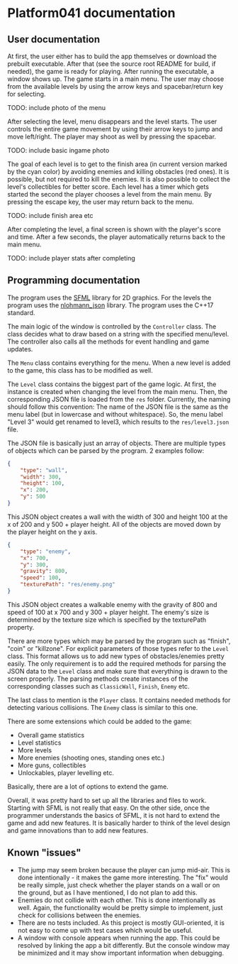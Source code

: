 # Platform041 documentation

## User documentation

At first, the user either has to build the app themselves or download the prebuilt executable. After that (see the source root README for build, if needed), the game is ready for playing. After running the executable, a window shows up. The game starts in a main menu. The user may choose from the available levels by using the arrow keys and spacebar/return key for selecting.

TODO: include photo of the menu

After selecting the level, menu disappears and the level starts. The user controls the entire game movement by using their arrow keys to jump and move left/right. The player may shoot as well by pressing the spacebar.

TODO: include basic ingame photo

The goal of each level is to get to the finish area (in current version marked by the cyan color) by avoiding enemies and killing obstacles (red ones). It is possible, but not required to kill the enemies. It is also possible to collect the level's collectibles for better score. Each level has a timer which gets started the second the player chooses a level from the main menu. By pressing the escape key, the user may return back to the menu.

TODO: include finish area etc

After completing the level, a final screen is shown with the player's score and time. After a few seconds, the player automatically returns back to the main menu.

TODO: include player stats after completing

## Programming documentation

The program uses the [SFML](https://github.com/SFML/SFML.git) library for 2D graphics. For the levels the program uses the [nlohmann_json](https://github.com/nlohmann/json.git) library. The program uses the C++17 standard.

The main logic of the window is controlled by the `Controller` class. The class decides what to draw based on a string with the specified menu/level. The controller also calls all the methods for event handling and game updates.

The `Menu` class contains everything for the menu. When a new level is added to the game, this class has to be modified as well.

The `Level` class contains the biggest part of the game logic. At first, the instance is created when changing the level from the main menu. Then, the corresponding JSON file is loaded from the `res` folder. Currently, the naming should follow this convention: The name of the JSON file is the same as the menu label (but in lowercase and without whitespace). So, the menu label "Level 3" would get renamed to level3, which results to the `res/level3.json` file.

The JSON file is basically just an array of objects. There are multiple types of objects which can be parsed by the program. 2 examples follow:

```json
{
    "type": "wall",
    "width": 300,
    "height": 100,
    "x": 200,
    "y": 500
}
```

This JSON object creates a wall with the width of 300 and height 100 at the x of 200 and y 500 + player height. All of the objects are moved down by the player height on the y axis.

```json
{
    "type": "enemy",
    "x": 700,
    "y": 300,
    "gravity": 800,
    "speed": 100,
    "texturePath": "res/enemy.png"
}
```

This JSON object creates a walkable enemy with the gravity of 800 and speed of 100 at x 700 and y 300 + player height. The enemy's size is determined by the texture size which is specified by the texturePath property.

There are more types which may be parsed by the program such as "finish", "coin" or "killzone". For explicit parameters of those types refer to the `Level` class. This format allows us to add new types of obstacles/enemies pretty easily. The only requirement is to add the required methods for parsing the JSON data to the `Level` class and make sure that everything is drawn to the screen properly. The parsing methods create instances of the corresponding classes such as `ClassicWall`, `Finish`, `Enemy` etc.

The last class to mention is the `Player` class. It contains needed methods for detecting various collisions. The `Enemy` class is similar to this one.

There are some extensions which could be added to the game:
- Overall game statistics
- Level statistics
- More levels
- More enemies (shooting ones, standing ones etc.)
- More guns, collectibles
- Unlockables, player levelling etc.

Basically, there are a lot of options to extend the game.

Overall, it was pretty hard to set up all the libraries and files to work. Starting with SFML is not really that easy. On the other side, once the programmer understands the basics of SFML, it is not hard to extend the game and add new features. It is basically harder to think of the level design and game innovations than to add new features.

## Known "issues"
- The jump may seem broken because the player can jump mid-air. This is done intentionally - it makes the game more interesting. The "fix" would be really simple, just check whether the player stands on a wall or on the ground, but as I have mentioned, I do not plan to add this.
- Enemies do not collide with each other. This is done intentionally as well. Again, the functionality would be pretty simple to implement, just check for collisions between the enemies.
- There are no tests included. As this project is mostly GUI-oriented, it is not easy to come up with test cases which would be useful.
- A window with console appears when running the app. This could be resolved by linking the app a bit differently. But the console window may be minimized and it may show important information when debugging.